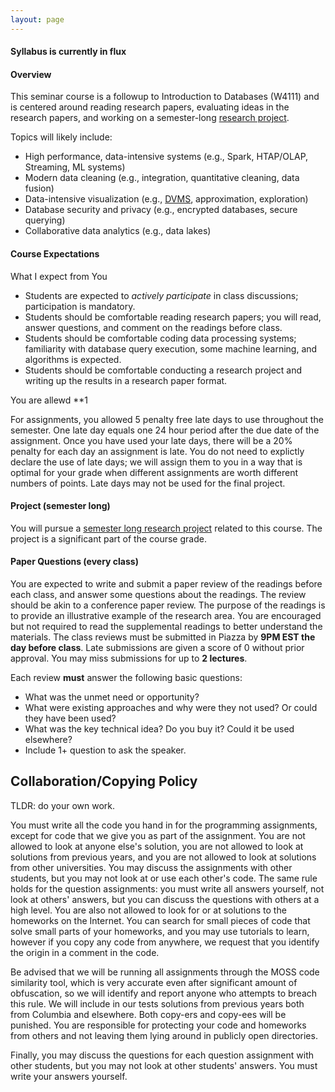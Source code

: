 ```yaml
---
layout: page
---
```


#### Syllabus is currently in flux

#### Overview

This seminar course is a followup to Introduction to Databases (W4111) and is centered around reading research papers, evaluating ideas in the research papers, and working on a semester-long  [research project](./projects).

Topics will likely include:

* High performance, data-intensive systems (e.g., Spark, HTAP/OLAP, Streaming, ML systems)
* Modern data cleaning (e.g., integration, quantitative cleaning, data fusion)
* Data-intensive visualization (e.g., [DVMS](https://cudbg.github.io/lab/), approximation, exploration)
* Database security and privacy (e.g., encrypted databases, secure querying)
* Collaborative data analytics (e.g., data lakes)

#### Course Expectations

What I expect from You

* Students are expected to *actively participate* in class discussions; participation is mandatory.
* Students should be comfortable reading research papers; you will read, answer questions, and comment on the readings before class.
* Students should be comfortable coding data processing systems;  familiarity with database query execution, some machine learning, and algorithms is expected.
* Students should be comfortable conducting a research project and writing up the results in a research paper format.

You are allewd **1 

For assignments, you allowed 5 penalty free late days to use throughout the semester. One late day equals one 24 hour period after the due date of the assignment. Once you have used your late days, there will be a 20% penalty for each day an assignment is late. You do not need to explictly declare the use of late days; we will assign them to you in a way that is optimal for your grade when different assignments are worth different numbers of points. Late days may not be used for the final project.



#### Project (semester long)

You will pursue a [semester long research project](./projects) related to this course.
The project is a significant part of the course grade.


#### Paper Questions (every class)

You are expected to write and submit a paper review of the readings before each class, and answer some questions about the readings.  The review should be akin to a conference paper review.  The purpose of the readings is to provide an illustrative example of the research area.  You are encouraged but not required to read the supplemental readings to better understand the materials.  The class reviews must be submitted in Piazza by **9PM EST the day before class**.  Late submissions are given a score of 0 without prior approval.  You may miss submissions for up to **2 lectures**.

Each review **must** answer the following basic questions:

* What was the unmet need or opportunity?
* What were existing approaches and why were they not used? Or could they have been used?
* What was the key technical idea?  Do you buy it?  Could it be used elsewhere?
* Include 1+ question to ask the speaker.


## Collaboration/Copying Policy

TLDR: do your own work.

You must write all the code you hand in for the programming assignments, except for code that we give you as part of the assignment. You are not allowed to look at anyone else's solution, you are not allowed to look at solutions from previous years, and you are not allowed to look at solutions from other universities. You may discuss the assignments with other students, but you may not look at or use each other's code. The same rule holds for the question assignments: you must write all answers yourself, not look at others' answers, but you can discuss the questions with others at a high level.
You are also not allowed to look for or at solutions to the homeworks on the Internet. You can search for small pieces of code that solve small parts of your homeworks, and you may use tutorials to learn, however if you copy any code from anywhere, we request that you identify the origin in a comment in the code.

Be advised that we will be running all assignments through the MOSS code similarity tool, which is very accurate even after significant amount of obfuscation, so we will identify and report anyone who attempts to breach this rule. We will include in our tests solutions from previous years both from Columbia and elsewhere. Both copy-ers and copy-ees will be punished. You are responsible for protecting your code and homeworks from others and not leaving them lying around in publicly open directories.

Finally, you may discuss the questions for each question assignment with other students, but you may not look at other students' answers. You must write your answers yourself.


<!--
#### Paper Presentations

You have the _option_ to present as a group (1-2 people) for one lecture on a topic/paper of your choice (within reason).  The paper(s) you select can be from the list given below.  You are also free to list a paper of your choice as long as it matches the themes of the class.
**This list must be submitted by midnight Feb 1.**

You will be asked to complete three milestones for the presentation. Their purpose is to ensure high presentation quality---it is also a good excuse to practice your presentation skills and get feedback:

1. **2 weeks before your presentation**: present to Professor Wu
2. **1 week before your presentation**: present to two or more classmates and get feedback.  The classmates should send me their notes from the presentation.
3. **Day of class**: give awesome presentation

[Submit the teammates and papers to present](https://goo.gl/forms/4ymov5u7dFo2k7Ft1)

-->
